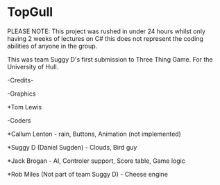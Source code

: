 TopGull
=======
PLEASE NOTE: This project was rushed in under 24 hours whilst only having 2 weeks of lectures on C# this does not represent the coding abilities of anyone in the group.


This was team Suggy D's first submission to Three Thing Game. For the University of Hull.

-Credits-

-Graphics

*Tom Lewis

-Coders

*Callum Lenton - rain, Buttons, Animation (not implemented)

*Suggy D (Daniel Sugden) - Clouds, Bird guy

*Jack Brogan - AI, Controler support, Score table, Game logic

*Rob Miles (Not part of team Suggy D) - Cheese engine
